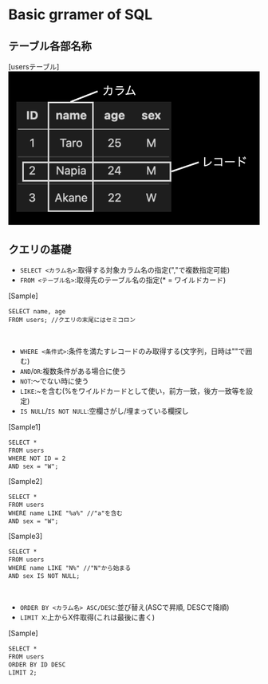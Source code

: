 # Basic grramer of SQL

## テーブル各部名称
[usersテーブル]
![テーブル各部名称](./img/table.png)

## クエリの基礎
 - `SELECT <カラム名>`:取得する対象カラム名の指定(","で複数指定可能)
 - `FROM <テーブル名>`:取得先のテーブル名の指定(* = ワイルドカード)<br>

[Sample] 
```
SELECT name, age
FROM users; //クエリの末尾にはセミコロン
```
<br>

 - `WHERE <条件式>`:条件を満たすレコードのみ取得する(文字列，日時は""で囲む)
 - `AND`/`OR`:複数条件がある場合に使う
 - `NOT`:〜でない時に使う
 - `LIKE`:~を含む(%をワイルドカードとして使い，前方一致，後方一致等を設定)
 - `IS NULL`/`IS NOT NULL`:空欄さがし/埋まっている欄探し

[Sample1]
```
SELECT *
FROM users
WHERE NOT ID = 2
AND sex = "W";
```
[Sample2]
```
SELECT *
FROM users
WHERE name LIKE "%a%" //"a"を含む
AND sex = "W";
```
[Sample3]
```
SELECT *
FROM users
WHERE name LIKE "N%" //"N"から始まる
AND sex IS NOT NULL;
```
<br>

 - `ORDER BY <カラム名> ASC/DESC`:並び替え(ASCで昇順, DESCで降順)
 - `LIMIT X`:上からX件取得(これは最後に書く)

[Sample]
```
SELECT *
FROM users
ORDER BY ID DESC
LIMIT 2;
```
